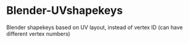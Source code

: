 # Blender-UVshapekeys
Blender shapekeys based on UV layout, instead of vertex ID (can have different vertex numbers)
